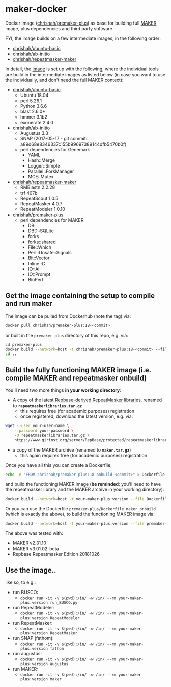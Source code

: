 # maker-docker

Docker image ([chrishah/premaker-plus](https://hub.docker.com/r/chrishah/premaker-plus/)) as base for building full [MAKER](http://www.yandell-lab.org/software/maker.html) image, plus dependencies and third party software

FYI, the image builds on a few intermediate images, in the following order:
 - [chrishah/ubuntu-basic](https://hub.docker.com/r/chrishah/ubuntu-basic/)
 - [chrishah/ab-initio](https://hub.docker.com/r/chrishah/ab-initio/)
 - [chrishah/repeatmasker-maker](https://hub.docker.com/r/chrishah/repeatmasker-maker/)

In detail, the [image](https://hub.docker.com/r/chrishah/premaker-plus/) is set up with the following, where the individual tools are build in the intermediate images as listed below (in case you want to use the individually, and don't need the full MAKER context):
 - [chrishah/ubuntu-basic](https://hub.docker.com/r/chrishah/ubuntu-basic/)
   - Ubuntu 18.04
   - perl 5.26.1 
   - Python 3.6.6
   - blast 2.6.0+
   - hmmer 3.1b2
   - exonerate 2.4.0
 - [chrishah/ab-initio](https://hub.docker.com/r/chrishah/ab-initio/)
   - Augustus 3.3
   - SNAP (2017-05-17 - git commit: a89d68e8346337c155b99697389144dfb5470b0f)
   - perl dependencies for Genemark
     - YAML
     - Hash::Merge
     - Logger::Simple
     - Parallel::ForkManager
     - MCE::Mutex 
 - [chrishah/repeatmasker-maker](https://hub.docker.com/r/chrishah/repeatmasker-maker/)
   - RMBlastn 2.2.28
   - trf 407b
   - RepeatScout 1.0.5
   - RepeatMasker 4.0.7
   - RepeatModeler 1.0.10
 - [chrishah/premaker-plus](https://hub.docker.com/r/chrishah/premaker-plus/)
   - perl dependencies for MAKER
     - DBI
     - DBD::SQLite
     - forks
     - forks::shared
     - File::Which
     - Perl::Unsafe::Signals
     - Bit::Vector
     - Inline::C
     - IO::All
     - IO::Prompt
     - BioPerl

## Get the image containing the setup to compile and run maker
The image can be pulled from Dockerhub (note the tag) via:
```bash
docker pull chrishah/premaker-plus:18-<commit>
```

or built in the `premaker-plus` directory of this repo, e.g. via:
```bash
cd premaker-plus
docker build --network=host -t chrishah/premaker-plus:18-<commit> --file Dockerfile_noonbuild .
cd ..
```

## Build the fully functioning MAKER image (i.e. compile MAKER and repeatmasker onbuild)

You'll need two more things __in your working directory__:
 - A copy of the latest [Repbase-derived RepeatMasker libraries](https://www.girinst.org/server/RepBase/index.php), renamed to __`repeatmaskerlibraries.tar.gz`__
   - this requires free (for academic purposes) registration
   - once registered, download the latest version, e.g. via:
```bash
wget --user your-user-name \
    --password your-password \
    -O repeatmaskerlibraries.tar.gz \
    https://www.girinst.org/server/RepBase/protected/repeatmaskerlibraries/RepBaseRepeatMaskerEdition-20181026.tar.gz
```
 - a copy of the MAKER archive (renamed to __`maker.tar.gz`__)
   - this again requires free (for academic purposes) registration

Once you have all this you can create a Dockerfile,
```bash
echo -e "FROM chrishah/premaker-plus:18-onbuild-<commit>" > Dockerfile-maker-plus
```

and build the functioning MAKER image (__be reminded__: you'll need to have the repeatmasker library and the MAKER archive in your working directory):
```bash
docker build --network=host -t your-maker-plus:version --file Dockerfile-maker-plus .
```

Or you can use the Dockerfile `premaker-plus/Dockerfile_maker_onbuild` (which is exactly the above), to build the functioning MAKER image via:
```bash
docker build --network=host -t your-maker-plus:version --file premaker-plus/Dockerfile_maker_onbuild .
```

The above was tested with:
 - MAKER v2.31.10
 - MAKER v3.01.02-beta
 - Repbase Repeatmasker Edition 20181026

## Use the image.. 

like so, to e.g.:
 - run BUSCO: 
   - `docker run -it -v $(pwd):/in/ -w /in/ --rm your-maker-plus:version run_BUSCO.py`
 - run RepeatModeler: 
   - `docker run -it -v $(pwd):/in/ -w /in/ --rm your-maker-plus:version RepeatModeler`
 - run RepeatMasker: 
   - `docker run -it -v $(pwd):/in/ -w /in/ --rm your-maker-plus:version RepeatMasker`
 - run SNAP (fathom): 
   - `docker run -it -v $(pwd):/in/ -w /in/ --rm your-maker-plus:version fathom`
 - run augustus: 
   - `docker run -it -v $(pwd):/in/ -w /in/ --rm your-maker-plus:version augustus`
 - run MAKER: 
   - `docker run -it -v $(pwd):/in/ -w /in/ --rm your-maker-plus:version maker`


